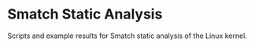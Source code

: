 # Smatch Static Analysis

Scripts and example results for Smatch static analysis of the Linux kernel.

